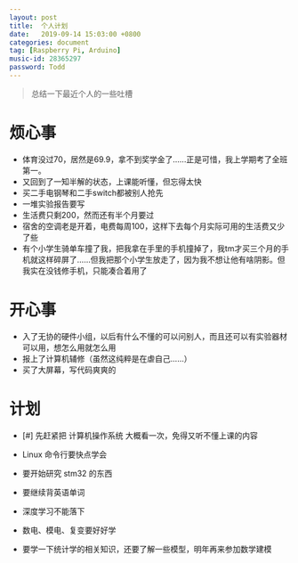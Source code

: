```yaml
---
layout: post
title:  个人计划
date:   2019-09-14 15:03:00 +0800
categories: document 
tag: [Raspberry Pi, Arduino]
music-id: 28365297
password: Todd
---
```


>  总结一下最近个人的一些吐槽

<!-- more -->

# 烦心事

* 体育没过70，居然是69.9，拿不到奖学金了......正是可惜，我上学期考了全班第一。
* 又回到了一知半解的状态，上课能听懂，但忘得太快
* 买二手电钢琴和二手switch都被别人抢先
* 一堆实验报告要写
* 生活费只剩200，然而还有半个月要过
* 宿舍的空调老是开着，电费每周100，这样下去每个月实际可用的生活费又少了些
* 有个小学生骑单车撞了我，把我拿在手里的手机撞掉了，我tm才买三个月的手机就这样碎屏了……但我把那个小学生放走了，因为我不想让他有啥阴影。但我实在没钱修手机，只能凑合着用了



# 开心事

* 入了无协的硬件小组，以后有什么不懂的可以问别人，而且还可以有实验器材可以用，想怎么用就怎么用
* 报上了计算机辅修（虽然这纯粹是在虐自己......）
* 买了大屏幕，写代码爽爽的



# 计划

* [#] 先赶紧把 计算机操作系统 大概看一次，免得又听不懂上课的内容

* Linux 命令行要快点学会
* 要开始研究 stm32 的东西
* 要继续背英语单词
* 深度学习不能落下
* 数电、模电、复变要好好学
* 要学一下统计学的相关知识，还要了解一些模型，明年再来参加数学建模